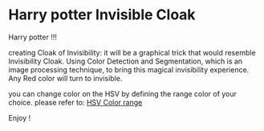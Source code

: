 # Harry potter Invisible Cloak

Harry potter !!!

creating Cloak of Invisibility: it will be a graphical trick that would resemble Invisibility Cloak.
Using Color Detection and Segmentation, which is an image processing technique, to bring this magical invisibility experience.
Any Red color will turn to invisible. 

you can change color on the HSV by defining the range color of your choice. 
please refer to: [HSV Color range](https://stackoverflow.com/questions/10948589/choosing-the-correct-upper-and-lower-hsv-boundaries-for-color-detection-withcv/48367205#48367205)

Enjoy !

